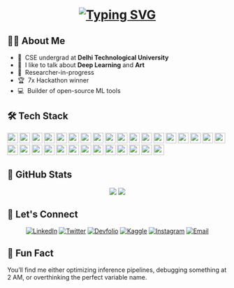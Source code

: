 <h1 align="center">
  <a href="https://git.io/typing-svg">
    <img src="https://readme-typing-svg.demolab.com?font=JetBrains+Mono&size=30&pause=1000&color=4BFDF2&center=true&vCenter=true&random=false&width=800&lines=Hello+Fellow+%3C+Syntax+Sifters%2F+%3E!+%F0%9F%A7%A9;print(%22+This+is+Aryan+Sood+!+%F0%9F%91%8B%22);printf(%22+PyTorch+%F0%9F%94%A5+%22);+Thank+you+for+visiting+my+GitHub+account!" alt="Typing SVG" />
  </a>
</h1>

## 👨‍💻 About Me

- :office: &nbsp;CSE undergrad at **Delhi Technological University**
- :speech_balloon: &nbsp;I like to talk about **Deep Learning** and **Art**
- :book: &nbsp;Researcher-in-progress
- :trophy: &nbsp;7x Hackathon winner 
- :computer: &nbsp;Builder of open-source ML tools

## 🛠️ Tech Stack
<div align="center">
<p align="left">
  <img height="24" src="https://cdn.jsdelivr.net/gh/devicons/devicon/icons/python/python-original.svg" />
  <img height="24" src="https://cdn.jsdelivr.net/gh/devicons/devicon/icons/cplusplus/cplusplus-original.svg" />
  <img height="24" src="https://cdn.jsdelivr.net/gh/devicons/devicon/icons/c/c-original.svg" />
  <img height="24" src="https://cdn.jsdelivr.net/gh/devicons/devicon/icons/html5/html5-original.svg" />
  <img height="24" src="https://cdn.jsdelivr.net/gh/devicons/devicon/icons/css3/css3-original.svg" />
  <img height="24" src="https://cdn.jsdelivr.net/gh/devicons/devicon/icons/mysql/mysql-original.svg" />
  <img height="24" src="https://cdn.jsdelivr.net/gh/devicons/devicon/icons/pytorch/pytorch-original.svg" />
  <img height="24" src="https://cdn.jsdelivr.net/gh/devicons/devicon/icons/tensorflow/tensorflow-original.svg" />
  <img height="24" src="https://huggingface.co/front/assets/huggingface_logo-noborder.svg" />
  <img height="24" src="https://cdn.jsdelivr.net/gh/devicons/devicon/icons/scikitlearn/scikitlearn-original.svg" />
  <img height="24" src="https://cdn.jsdelivr.net/gh/devicons/devicon/icons/opencv/opencv-original.svg" />
  <img height="24" src="https://raw.githubusercontent.com/jerryjliu/llama_index/main/docs/assets/llama_icon.png" />
  <img height="24" src="https://cdn.jsdelivr.net/gh/devicons/devicon/icons/graphql/graphql-plain.svg" />
  <img height="24" src="https://cdn.jsdelivr.net/gh/devicons/devicon/icons/streamlit/streamlit-original.svg" />
  <img height="24" src="https://cdn.jsdelivr.net/gh/devicons/devicon/icons/googlecloud/googlecloud-original.svg" />
  <img height="24" src="https://cdn.jsdelivr.net/gh/devicons/devicon/icons/docker/docker-original.svg" />
  <img height="24" src="https://cdn.jsdelivr.net/gh/devicons/devicon/icons/linux/linux-original.svg" />
  <img height="24" src="https://colab.research.google.com/img/colab_favicon_256px.png" />
  <img height="24" src="https://cdn.jsdelivr.net/gh/devicons/devicon/icons/kaggle/kaggle-original.svg" />
  <img height="24" src="https://cdn.jsdelivr.net/gh/devicons/devicon/icons/vscode/vscode-original.svg" />
  <img height="24" src="https://cdn.jsdelivr.net/gh/devicons/devicon/icons/git/git-original.svg" />
  <img height="24" src="https://cdn.jsdelivr.net/gh/devicons/devicon/icons/github/github-original.svg" />
  <img height="24" src="https://cdn.jsdelivr.net/gh/devicons/devicon/icons/jupyter/jupyter-original.svg" />
  <img height="24" src="https://cdn.jsdelivr.net/gh/devicons/devicon/icons/postman/postman-original.svg" />
  <img height="24" src="https://playwright.dev/img/playwright-logo.svg" />
  <img height="24" src="https://upload.wikimedia.org/wikipedia/commons/d/d6/Selenium_Logo.png" />
  <img height="24" src="https://cdn.jsdelivr.net/gh/devicons/devicon/icons/figma/figma-original.svg" />
  <img height="24" src="https://cdn.jsdelivr.net/gh/devicons/devicon/icons/pandas/pandas-original.svg" />
  <img height="24" src="https://cdn.jsdelivr.net/gh/devicons/devicon/icons/matplotlib/matplotlib-original.svg" />
  <img height="24" src="https://cdn.jsdelivr.net/gh/devicons/devicon/icons/numpy/numpy-original.svg" />
  <img height="24" src="https://cdn.jsdelivr.net/gh/devicons/devicon/icons/neo4j/neo4j-original.svg" />
</p>
</div>


## 🚀 GitHub Stats

<div align="center">
  <img src="https://github-readme-stats.vercel.app/api?username=soodaryan&theme=radical&hide_border=false&include_all_commits=true&count_private=true"/>
  <img src="https://github-readme-streak-stats.herokuapp.com/?user=soodaryan&theme=radical&hide_border=false"/>
</div>


## 📡 Let's Connect

<div align="center">

[![LinkedIn](https://img.shields.io/badge/LinkedIn-%230077B5.svg?logo=linkedin&logoColor=white&style=for-the-badge)](https://www.linkedin.com/in/soodaryan/)
[![Twitter](https://img.shields.io/badge/Twitter-1DA1F2.svg?logo=twitter&logoColor=white&style=for-the-badge)](https://x.com/TensorKid)
[![Devfolio](https://img.shields.io/badge/Devfolio-1A73E8.svg?logo=devfolio&logoColor=white&style=for-the-badge)](https://devfolio.co/@roadkill)
[![Kaggle](https://img.shields.io/badge/Kaggle-20BEFF.svg?logo=Kaggle&logoColor=white&style=for-the-badge)](https://www.kaggle.com/soodaryan)
[![Instagram](https://img.shields.io/badge/Instagram-%23E4405F.svg?logo=Instagram&logoColor=white&style=for-the-badge)](https://www.instagram.com/_soodaryan/)
[![Email](https://img.shields.io/badge/Email-0078D4?logo=gmail&logoColor=white&style=for-the-badge)](mailto:007aryansood@gmail.com)

</div>


## 🧠 Fun Fact

You’ll find me either optimizing inference pipelines, debugging something at 2 AM, or overthinking the perfect variable name.
